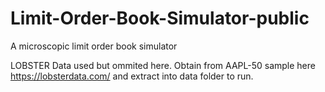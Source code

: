 # Limit-Order-Book-Simulator-public
A microscopic limit order book simulator

LOBSTER Data used but ommited here. Obtain from AAPL-50 sample here https://lobsterdata.com/ and extract into data folder to run.
